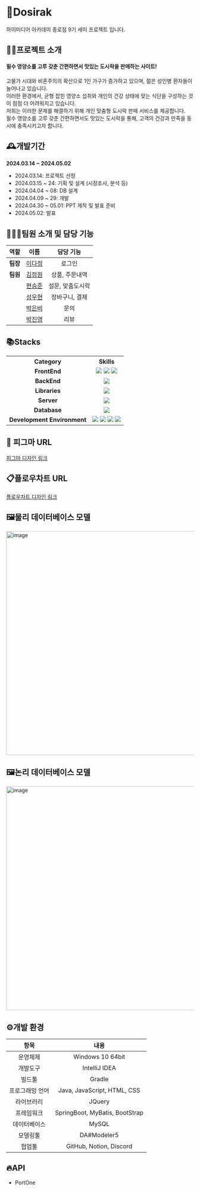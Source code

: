 # 🍱Dosirak
하이미디어 아카데미 종로점 9기 세미 프로젝트 입니다.

## 👨‍🏫프로젝트 소개
#### 필수 영양소를 고루 갖춘 간편하면서 맛있는 도시락을 판매하는 사이트!

고물가 시대와 비혼주의의 확산으로 1인 가구가 증가하고 있으며, 젊은 성인병 환자들이 늘어나고 있습니다.</br>
이러한 환경에서, 균형 잡힌 영양소 섭취와 개인의 건강 상태에 맞는 식단을 구성하는 것이 점점 더 어려워지고 있습니다.</br>
저희는 이러한 문제를 해결하기 위해 개인 맞춤형 도시락 판매 서비스를 제공합니다.</br>
필수 영양소를 고루 갖춘 간편하면서도 맛있는 도시락을 통해, 고객의 건강과 만족을 동시에 충족시키고자 합니다.

## 🕰️개발기간
**2024.03.14 ~ 2024.05.02**
- 2024.03.14: 프로젝트 선정
- 2024.03.15 ~ 24: 기획 및 설계 (시장조사, 분석 등)
- 2024.04.04 ~ 08: DB 설계
- 2024.04.09 ~ 29: 개발
- 2024.04.30 ~ 05.01: PPT 제작 및 발표 준비
- 2024.05.02: 발표

## 🧑‍🤝‍🧑팀원 소개 및 담당 기능
| 역할   | 이름                                          | 담당 기능          |
|:-------:|:-------------------------------------------:|:-----------------:|
| **팀장** | [이다정](https://github.com/LXXDJ)          | 로그인            |
| **팀원** | [김정원](https://github.com/won1999won)     | 상품, 주문내역     |
|          | [편승준](https://github.com/jun-may-6)      | 설문, 맞춤도시락   |
|          | [성우현](https://github.com/sunguh0904)     | 장바구니, 결제     |
|          | [박은비](https://github.com/SILVER-BE)      | 문의              |
|          | [박진영](https://github.com/jinyoung23456)  | 리뷰              |

<div>
  
   ## 📚Stacks
</div>

<table>
  <tr>
    <th style="text-align:center;">Category</th>
    <th style="text-align:center;">Skills</th>
  </tr>
  <tr>
    <td style="text-align:center;"><strong >FrontEnd</strong></td>
    <td style="text-align:center;">
      <img src="https://img.shields.io/badge/HTML5-E34F26?style=flat&logo=html5&logoColor=white"/>
      <img src="https://img.shields.io/badge/CSS3-1572B6?style=flat&logo=css3&logoColor=white"/>
      <img src="https://img.shields.io/badge/JavaScript-F7DF1E?style=flat&logo=javaScript&logoColor=black"/>
    </td>
  </tr>
  <tr>
    <td style="text-align:center;"><strong>BackEnd</strong></td>
    <td style="text-align:center;">
      <img src="https://img.shields.io/badge/Java-007396?style=flat&logo=OpenJDK&logoColor=white"/>
    </td>
  </tr>
  <tr>
    <td style="text-align:center;"><strong>Libraries</strong></td>
    <td style="text-align:center;">
      <img src="https://img.shields.io/badge/jquery-0769AD?style=flat&logo=jquery&logoColor=white"/>
    </td>
  </tr>
  <tr>
    <td style="text-align:center;"><strong>Server</strong></td>
    <td style="text-align:center;">
      <img src="https://img.shields.io/badge/Apachetomcat-F8DC75?style=flat&logo=apachetomcat&logoColor=black"/>
    </td>
  </tr>
  <tr>
    <td style="text-align:center;"><strong>Database</strong></td>
    <td style="text-align:center;">
      <img src="https://img.shields.io/badge/MySQL-4479A1?style=flat&logo=mysql&logoColor=white"/>
    </td>
  </tr>
  <tr>
    <td style="text-align:center;"><strong>Development Environment</strong></td>
    <td style="text-align:center;">
      <img src="https://img.shields.io/badge/IntelliJ-fff?style=flat&logo=IntelliJ IDEA&logoColor=black"/>
      <img src="https://img.shields.io/badge/Figma-F24E1E?style=flat&logo=Figma&logoColor=white"/>
      <img src="https://img.shields.io/badge/Git-05032?style=flat&logo=git&logoColor=white"/>
      <img src="https://img.shields.io/badge/Gradle-02303A?style=flat&logo=gradle&logoColor=white"/>
    </td>
  </tr>
</table>

## 🎨 피그마 URL
[피그마 디자인 링크](https://www.figma.com/design/MITgGneOQUCs7o2Yapqgxw/%EB%8F%84%EC%8B%9C%EF%A5%9C?node-id=0-1&t=4zeFhgxaTk03gYFw-0)

## 📋플로우차트 URL
[플로우차트 디자인 링크](https://miro.com/app/board/uXjVKefKYfQ=/)

## 🖼️물리 데이터베이스 모델
<img src="https://github.com/user-attachments/assets/44b3f353-48ee-4600-9fea-7836bdf152e2" alt="image" width="800" height="600"/>

## 🖼논리 데이터베이스 모델
<img src="https://github.com/user-attachments/assets/1a6deb36-35ae-4269-8adc-d88484178bbb" alt="image" width="800" height="600"/>

## ⚙️개발 환경
| **항목**          | **내용**                   |
|:-----------------:|:---------------------------:|
| 운영체제          | Windows 10 64bit            |
| 개발도구          | IntelliJ IDEA                |
| 빌드툴            | Gradle                       |
| 프로그래밍 언어    | Java, JavaScript, HTML, CSS |
| 라이브러리        | JQuery                       |
| 프레임워크        | SpringBoot, MyBatis, BootStrap |
| 데이터베이스      | MySQL                        |
| 모델링툴          | DA#Modeler5                  |
| 협업툴            | GitHub, Notion, Discord      |


## 🔥API
- PortOne
